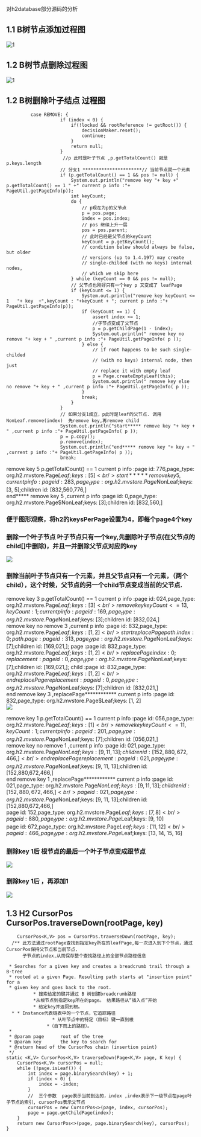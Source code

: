 对h2database部分源码的分析


## 1.1 B树节点添加过程图
![1](https://github.com/jeanter/H2ResearchNote/raw/main/btree_add15.jpg)


## 1.2 B树节点删除过程图
![1](https://github.com/jeanter/H2ResearchNote/raw/main/btree.jpg)

## 1.2 B树删除叶子结点 过程图

             case REMOVE: {
                        if (index < 0) {
                            if(!locked && rootReference != getRoot()) {
                                decisionMaker.reset();
                                continue;
                            }
                            return null;
                        }
                         //p 此时是叶子节点 ,p.getTotalCount() 就是 p.keys.length  
                        // 分支1 **********************// 当前节点就一个元素
                        if (p.getTotalCount() == 1 && pos != null) {
                        	System.out.println("remove key "+ key +"  p.getTotalCount() == 1 " +" current p info :"+ PageUtil.getPageInfo(p));
                            int keyCount;
                            do {
                            	// p现在为p的父节点
                                p = pos.page;
                                index = pos.index;
                                // pos 继续上升一层
                                pos = pos.parent;
                                // 此时已经是父节点的keyCount 
                                keyCount = p.getKeyCount();
                                // condition below should always be false, but older
                                // versions (up to 1.4.197) may create
                                // single-childed (with no keys) internal nodes,
                                // which we skip here
                            } while (keyCount == 0 && pos != null);
                            // 父节点也刚好只有一个key p 又变成了 leafPage
                            if (keyCount <= 1) {
                            	System.out.println("remove key keyCount <= 1   "+ key  +",keyCount : "+keyCount + "; current p info :"+ PageUtil.getPageInfo(p));
                                if (keyCount == 1) {
                                    assert index <= 1;
                                    //子节点变成了父节点
                                    p = p.getChildPage(1 - index);
                                    System.out.println(" remove key no remove "+ key + " ,current p info :"+ PageUtil.getPageInfo( p ));
                                } else {
                                    // if root happens to be such single-childed
                                    // (with no keys) internal node, then just
                                    // replace it with empty leaf
                                    p = Page.createEmptyLeaf(this);
                                    System.out.println(" remove key else no remove "+ key + " ,current p info :"+ PageUtil.getPageInfo( p ));
                                }
                                break;
                            }
                        }
                        // 如果分支1成立，p此时是leaf的父节点. 调用NonLeaf.remove(index)  先remove key,再remove child
                        System.out.println("start***** remove key "+ key + " ,current p info :"+ PageUtil.getPageInfo( p ));
                        p = p.copy();
                        p.remove(index);
                        System.out.println("end***** remove key "+ key + " ,current p info :"+ PageUtil.getPageInfo( p ));
                        break;

remove key 5  p.getTotalCount() == 1  current p info :page id: 776,page_type: org.h2.mvstore.Page$Leaf;keys: [5]  <br />
start***** remove key 5 ,current p info :page id: 283,page_type: org.h2.mvstore.Page$NonLeaf;keys: [3, 5];children id: [832,560,776,] <br />
end***** remove key 5 ,current p info :page id: 0,page_type: org.h2.mvstore.Page$NonLeaf;keys: [3];children id: [832,560,] <br />
### 便于图形观察，将h2的keysPerPage设置为4，即每个page4个key 
### 删除一个叶子节点 叶子节点只有一个key,先删除叶子节点(在父节点的child[]中删除)，并且一并删除父节点对应的key  <br />
![](https://github.com/jeanter/H2ResearchNote/blob/main/btree_del5_1.jpg)

### 删除当前叶子节点只有一个元素，并且父节点只有一个元素，（两个child），这个时候，父节点的另一个child节点变成当前的父节点. <br />
remove key 3  p.getTotalCount() == 1  current p info :page id: 024,page_type: org.h2.mvstore.Page$Leaf;keys: [3] <br />
remove key keyCount <= 1   3,keyCount : 1; current p info :page id: 169,page_type: org.h2.mvstore.Page$NonLeaf;keys: [3];children id: [832,024,]<br />
 remove key no remove 3 ,current p info :page id: 832,page_type: org.h2.mvstore.Page$Leaf;keys: [1, 2]<br />
start replacePage path.index:0; path.page: page id: 313,page_type: org.h2.mvstore.Page$NonLeaf;keys: [7];children id: [169,021,]; page   :page id: 832,page_type: org.h2.mvstore.Page$Leaf;keys: [1, 2]<br />
replacePage index:0; replacement: page id: 0,page_type: org.h2.mvstore.Page$NonLeaf;keys: [7];children id: [169,021,]; child   :page id: 832,page_type: org.h2.mvstore.Page$Leaf;keys: [1, 2]<br />
end replacePage  replacement: page id: 0,page_type: org.h2.mvstore.Page$NonLeaf;keys: [7];children id: [832,021,]<br />
end remove key 3 ,replacePage************  current p info :page id: 832,page_type: org.h2.mvstore.Page$Leaf;keys: [1, 2]<br />
![](https://github.com/jeanter/H2ResearchNote/blob/main/btree_del3.jpg)

remove key 1  p.getTotalCount() == 1  current p info :page id: 056,page_type: org.h2.mvstore.Page$Leaf;keys: [1]<br />
remove key keyCount <= 1   1,keyCount : 1; current p info :page id: 201,page_type: org.h2.mvstore.Page$NonLeaf;keys: [7];children id: [056,021,]<br />
remove key no remove 1 ,current p info :page id: 021,page_type: org.h2.mvstore.Page$NonLeaf;keys: [9, 11, 13];children id: [152,880,672,466,]<br />
end replacePage  replacement: page id: 021,page_type: org.h2.mvstore.Page$NonLeaf;keys: [9, 11, 13];children id: [152,880,672,466,]<br />
end remove key 1 ,replacePage************  current p info :page id: 021,page_type: org.h2.mvstore.Page$NonLeaf;keys: [9, 11, 13];children id: [152,880,672,466,]<br />
page id: 021,page_type: org.h2.mvstore.Page$NonLeaf;keys: [9, 11, 13];children id: [152,880,672,466,]<br />
page id: 152,page_type: org.h2.mvstore.Page$Leaf;keys: [7, 8]<br />
page id: 880,page_type: org.h2.mvstore.Page$Leaf;keys: [9, 10]<br />
page id: 672,page_type: org.h2.mvstore.Page$Leaf;keys: [11, 12]<br />
page id: 466,page_type: org.h2.mvstore.Page$Leaf;keys: [13, 14, 15, 16]<br />
### 删除key 1后 根节点的最后一个叶子节点变成跟节点 <br />
![](https://github.com/jeanter/H2ResearchNote/blob/main/btree_del7.jpg)

### 删除key 1后  ，再添加1 
![](https://github.com/jeanter/H2ResearchNote/blob/main/breee_add1.jpg)


## 1.3 H2 CursorPos CursorPos.traverseDown(rootPage, key)

        CursorPos<K,V> pos = CursorPos.traverseDown(rootPage, key);
      /** 此方法通过rootPage查找到指定key所在的leafPage,每一次进入到下个节点，通过CursorPos保持父节点和当前节点，
          子节点的index,从而保存整个查找路径上的全部节点路径信息
  
     * Searches for a given key and creates a breadcrumb trail through a B-tree
     * rooted at a given Page. Resulting path starts at "insertion point" for a
     * given key and goes back to the root.
              * 搜索给定的键并通过 B 树创建breadcrumb路径
              *从根节点到指定key所在的page。 结果路径从“插入点”开始
              * 给定key并返回到根。
      * * Instance代表链表中的一个节点，它追踪路径
                     * 从叶节点中的特定（目标）键一直到根
                   *（自下而上的路径）。
     *
     * @param page      root of the tree
     * @param key       the key to search for
     * @return head of the CursorPos chain (insertion point)
     */
    static <K,V> CursorPos<K,V> traverseDown(Page<K,V> page, K key) {
        CursorPos<K,V> cursorPos = null;
        while (!page.isLeaf()) {
            int index = page.binarySearch(key) + 1;
            if (index < 0) {
                index = -index;
            }
            //  三个参数  page表示当前到达的，index ,index表示下一级节点在page叶子节点的索引, cursorPos表示父节点
            cursorPos = new CursorPos<>(page, index, cursorPos);
            page = page.getChildPage(index);
        }
        return new CursorPos<>(page, page.binarySearch(key), cursorPos);
    }

